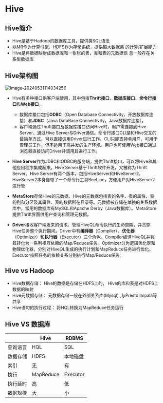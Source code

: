 # Hive

## Hive简介

- Hive是基于Hadoop的数据库工具，提供类SQL语法
- 以MR作为计算引擎、HDFS作为存储系统，提供超大数据集 的计算/扩展能力
- Hive是将数据映射成数据库和一张张的表，库和表的元数据信 息一般存在关系型数据库

## Hive架构图

![image-20240531114034256](D:\user\person\notes\编程学习\大数据\大数据平台\assets\image-20240531114034256.png)

- Hive有多种接口供客户端使用，其中包括**Thrift接口**、**数据库接口**、**命令行接口**和**Web接口**。
  - 数据库接口包括**ODBC**（Open Database Connectivity，开放数据库连接）和**JDBC**（Java DataBase Connectivity，Java数据库连接）。
  - 客户端通过Thrift接口及数据库接口访问Hive时，用户需连接到Hive Server，通过Hive Server与Driver通信。命令行接口CLI是和Hive交互的最简单方式，可以直接调用Driver进行工作。CLI只能支持单用户，可用于管理员工作，但不适用于高并发的生产环境。用户也可使用Web接口通过浏览器直接访问Driver并调用其进行工作。

- **Hive Server**作为JDBC和ODBC的服务端，提供Thrift接口，可以将Hive和其他应用程序集成起来。Hive Server基于Thrift软件开发，又被称为Thrift Server。Hive Server有两个版本，包括HiveServer和HiveServer2。HiveServer2本身自带了一个命令行工具BeeLine，方便用户对HiveServer2进行管
- **MetaStore**存储Hive的元数据，Hive的元数据包括表的名字、表的属性、表的列和分区及其属性、表的数据所在目录等。元数据被存储在单独的关系数据库中，常用的数据库有MySQL和Apache Derby（Java数据库）。MetaStore提供Thrift界面供用户查询和管理元数据。
- **Driver**接收客户端发来的请求，管理HiveQL命令执行的生命周期，并贯穿Hive任务整个执行期间。Driver中有**编译器**（Compiler）、**优化器**（Optimizer）和**执行器**（Executor）三个角色。Compiler编译HiveQL并将其转化为一系列相互依赖的Map/Reduce任务。Optimizer分为逻辑优化器和物理优化器，分别对HiveQL生成的执行计划和MapReduce任务进行优化。Executor按照任务的依赖关系分别执行Map/Reduce任务。

## Hive vs Hadoop

- Hive数据存储： Hive的数据是存储在HDFS上的， Hive的库和表是对HDFS上数据的映射
- Hive元数据存储： 元数据存储一般在外部关系库(Mysql) ,与Presto Impala等共享
- Hive语句的执行过程： 将HQL转换为MapReduce任务运行



## Hive VS 数据库

|          | Hive      | RDBMS    |
| -------- | --------- | -------- |
| 查询语言 | HQL       | SQL      |
| 数据存储 | HDFS      | 本地磁盘 |
| 索引     | 无        | 有       |
| 执行     | MapReduce | Executor |
| 执行延时 | 高        | 低       |
| 数据规模 | 大        | 小       |